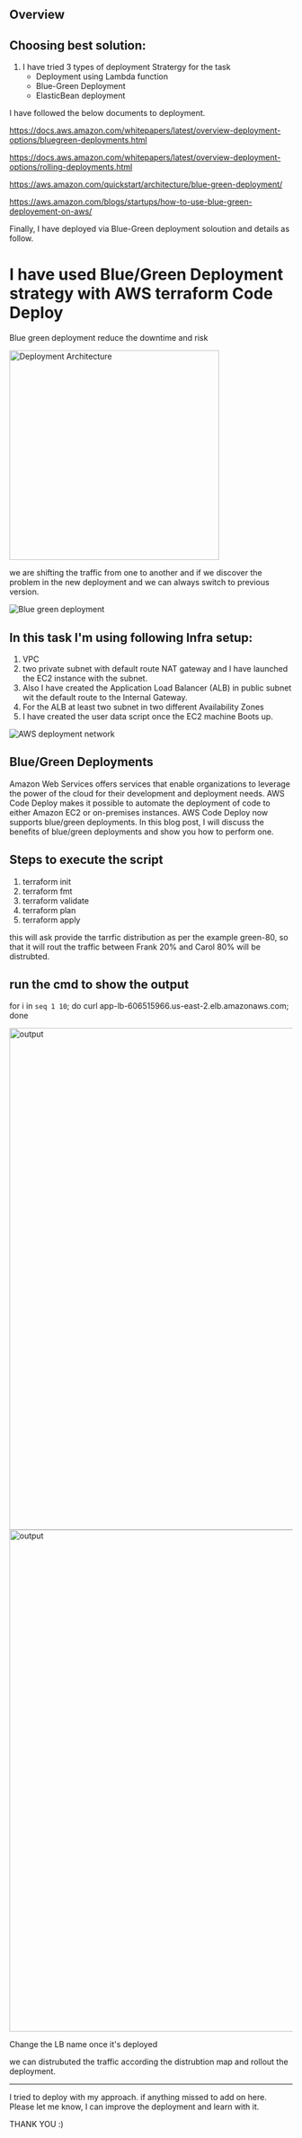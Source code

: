 ## Overview

## Choosing best solution:
1. I have tried 3 types of deployment Stratergy for the task
     * Deployment using Lambda function 
     * Blue-Green Deployment 
     * ElasticBean deployment 

I have followed the below documents to deployment. 

 https://docs.aws.amazon.com/whitepapers/latest/overview-deployment-options/bluegreen-deployments.html

 https://docs.aws.amazon.com/whitepapers/latest/overview-deployment-options/rolling-deployments.html

 https://aws.amazon.com/quickstart/architecture/blue-green-deployment/

 https://aws.amazon.com/blogs/startups/how-to-use-blue-green-deployement-on-aws/

Finally, I have deployed via Blue-Green deployment soloution and details as follow. 

# I have used Blue/Green Deployment strategy with AWS terraform Code Deploy
Blue green deployment reduce the downtime and risk

<img width="373" alt="Deployment Architecture" src="https://github.com/niroopbs/AWS-service-deployment/assets/50316430/483bb467-6e4d-48d9-a1eb-a913102134a4">

we are shifting the traffic from one to another and if we discover the problem in the new deployment and we can always switch to previous version. 

![Blue green deployment](https://github.com/niroopbs/AWS-service-deployment/assets/50316430/4123b1f1-5588-4d0a-b0f4-f92b1f7d0f22)

## In this task I'm using following Infra setup:
1. VPC
2. two private subnet with default route NAT gateway and I have launched the EC2 instance with the subnet. 
3. Also I have created the Application Load Balancer (ALB) in public subnet wit the default route to the Internal Gateway. 
4. For the ALB at least two subnet in two different Availability Zones
5. I have created the user data script once the EC2 machine Boots up. 

![AWS deployment network](https://github.com/niroopbs/AWS-service-deployment/assets/50316430/031975e5-fc1e-4e9d-83b1-5269c3ac9315)


 ## Blue/Green Deployments 
Amazon Web Services offers services that enable organizations to leverage the power of the cloud for their development and deployment needs. AWS Code Deploy makes it possible to automate the deployment of code to either Amazon EC2 or on-premises instances. AWS Code Deploy now supports blue/green deployments. In this blog post, I will discuss the benefits of blue/green deployments and show you how to perform one.


## Steps to execute the script
1. terraform init
2. terraform fmt
3. terraform validate 
4. terraform plan
5. terraform apply 

this will ask provide the tarrfic distribution as per the example green-80, so that it will rout the traffic between Frank 20% and Carol 80% will be distrubted. 

## run the cmd to show the output
for i in `seq 1 10`; do curl app-lb-606515966.us-east-2.elb.amazonaws.com; done

<img width="893" alt="output" src="https://github.com/niroopbs/AWS-service-deployment/assets/50316430/d99daa6d-5aab-4ded-8faf-46222b1a7263">

<img width="893" alt="output" src="https://github.com/niroopbs/AWS-service-deployment/assets/50316430/de5b8a87-662c-4335-a004-65b3b96895dc">

Change the LB name once it's deployed

we can distrubuted the traffic according the distrubtion map and rollout the deployment. 

*****************************************************************************************

I tried to deploy with my approach. if anything missed to add on here. Please let me know, I can improve the deployment and learn with it.

THANK YOU :) 
